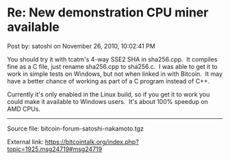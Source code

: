 # Re: New demonstration CPU miner available

Post by: satoshi on November 26, 2010, 10:02:41 PM

You should try it with tcatm's 4-way SSE2 SHA in sha256.cpp. &nbsp;It compiles fine as a C file, just rename sha256.cpp to sha256.c. &nbsp;I was able to get it to work in simple tests on Windows, but not when linked in with Bitcoin. &nbsp;It may have a better chance of working as part of a C program instead of C++.

Currently it's only enabled in the Linux build, so if you get it to work you could make it available to Windows users. &nbsp;It's about 100% speedup on AMD CPUs.

---

Source file: bitcoin-forum-satoshi-nakamoto.tgz

External link: https://bitcointalk.org/index.php?topic=1925.msg24719#msg24719
